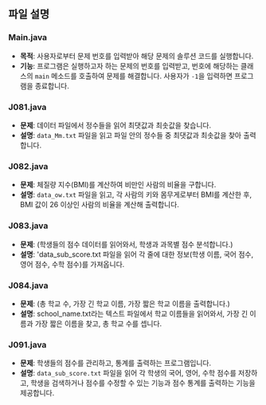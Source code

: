 ## 파일 설명

### Main.java

- **목적**: 사용자로부터 문제 번호를 입력받아 해당 문제의 솔루션 코드를 실행합니다.
- **기능**: 프로그램은 실행하고자 하는 문제의 번호를 입력받고, 번호에 해당하는 클래스의 `main` 메소드를 호출하여 문제를 해결합니다. 사용자가 `-1`을 입력하면 프로그램을 종료합니다.

### J081.java

- **문제**: 데이터 파일에서 정수들을 읽어 최댓값과 최솟값을 찾습니다.
- **설명**: `data_Mm.txt` 파일을 읽고 파일 안의 정수들 중 최댓값과 최솟값을 찾아 출력합니다.

### J082.java

- **문제**: 체질량 지수(BMI)를 계산하여 비만인 사람의 비율을 구합니다.
- **설명**: `data_ow.txt` 파일을 읽고, 각 사람의 키와 몸무게로부터 BMI를 계산한 후, BMI 값이 26 이상인 사람의 비율을 계산해 출력합니다.

### J083.java

- **문제**: (학생들의 점수 데이터를 읽어와서, 학생과 과목별 점수 분석합니다.)
- **설명**: 'data_sub_score.txt 파일을 읽어 각 줄에 대한 정보(학생 이름, 국어 점수, 영어 점수, 수학 점수)를 가져옵니다.

### J084.java

- **문제**: (총 학교 수, 가장 긴 학교 이름, 가장 짧은 학교 이름을 출력합니다.)
- **설명**: school_name.txt라는 텍스트 파일에서 학교 이름들을 읽어와서, 가장 긴 이름과 가장 짧은 이름을 찾고, 총 학교 수를 셉니다.


### J091.java

- **문제**: 학생들의 점수를 관리하고, 통계를 출력하는 프로그램입니다.
- **설명**: `data_sub_score.txt` 파일을 읽어 각 학생의 국어, 영어, 수학 점수를 저장하고, 학생을 검색하거나 점수를 수정할 수 있는 기능과 점수 통계를 출력하는 기능을 제공합니다.


